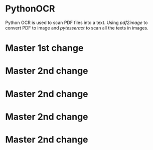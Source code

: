 # PythonOCR
Python OCR is used to scan PDF files into a text. Using *pdf2image* to convert PDF to image and *pytesseract* to scan all the texts in images.

# Master 1st change
# Master 2nd change
# Master 2nd change
# Master 2nd change
# Master 2nd change

